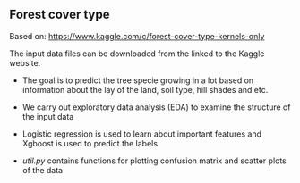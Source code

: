 ## Forest cover type

Based on: https://www.kaggle.com/c/forest-cover-type-kernels-only

The input data files can be downloaded from the linked to the Kaggle website. 

- The goal is to predict the tree specie growing in a lot based on information about the lay of the land, soil type, hill shades and etc.

- We carry out exploratory data analysis (EDA) to examine the structure of the input data

- Logistic regression is used to learn about important features and Xgboost is used to predict the labels

- *util.py* contains functions for plotting confusion matrix and scatter plots of the data
